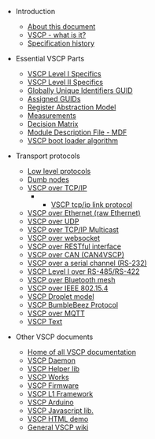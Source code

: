 * Introduction
  * [About this document](./README.md)
  * [VSCP - what is it?](./introduction.md)
  * [Specification history](vscp_specification_history.md)

* Essential VSCP Parts
  * [VSCP Level I Specifics](./vscp_level_i_specifics.md)
  * [VSCP Level II Specifics](./vscp_level_ii_specifics.md)
  * [Globally Unique Identifiers GUID](./vscp_globally_unique_identifiers.md)
  * [Assigned GUIDs](assigned_guids.md)
  * [Register Abstraction Model](./vscp_register_abstraction_model.md)
  * [Measurements](./vscp_measurements.md)
  * [Decision Matrix](./vscp_decision_matrix.md)
  * [Module Description File - MDF](./vscp_module_description_file.md)
  * [VSCP boot loader algorithm](./vscp_boot_loader_algorithm.md)

* Transport protocols
  * [Low level protocols](./physical_level_lower_level_protocols.md)
   * [Dumb nodes](./vscp_dumb.md)
   * [VSCP over TCP/IP](./vscp_over_tcp_ip.md)
     * * [VSCP tcp/ip link protocol](./vscp_tcpiplink.md)
   * [VSCP over Ethernet (raw Ethernet)](./vscp_over_ethernet_raw_ethernet.md)
   * [VSCP over UDP](./vscp_over_udp.md)
   * [VSCP over TCP/IP Multicast](./vscp_over_multicast.md)
   * [VSCP over websocket](./vscp_websocket.md)
   * [VSCP over RESTful interface](./vscp_rest.md)
   * [VSCP over CAN (CAN4VSCP)](./vscp_over_can_can4vscp.md)
   * [VSCP over a serial channel (RS-232)](./vscp_over_a_serial_channel_rs-232.md)
   * [VSCP Level I over RS-485/RS-422](./vscp_level_i_over_rs-485_rs-422.md)
   * [VSCP over Bluetooth mesh](./vscp_over_bt_mesh.md)
   * [VSCP over IEEE 802.15.4](./vscp_over_ieee_802.15.4.md)
   * [VSCP Droplet model](./vscp_droplet_model.md)
   * [VSCP BumbleBeez Protocol](./vscp_bumblebeez_protocol.md)
   * [VSCP over MQTT](./vscp_over_mqtt.md)
   * [VSCP Text](./vscp_text.md)

* Other VSCP documents
  * [Home of all VSCP documentation](https://docs.vscp.org)
  * [VSCP Daemon](https://grodansparadis.github.io/vscp/#/)
  * [VSCP Helper lib](https://grodansparadis.github.io/vscp-helper-lib/#/)
  * [VSCP Works](http://docs.vscp.org/vscpworks/latest/#/)
  * [VSCP Firmware](http://docs.vscp.org/firmware/latest/#/)
  * [VSCP L1 Framework](https://github.com/BlueAndi/vscp-framework/blob/master/README.md)
  * [VSCP Arduino](https://github.com/BlueAndi/vscp-arduino)
  * [VSCP Javascript lib.](https://docs.vscp.org/#development)
  * [VSCP HTML demo](https://demo.vscp.org/)
  * [General VSCP wiki](https://github.com/grodansparadis/vscp/wiki)



